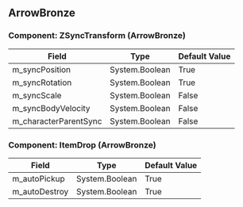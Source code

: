 ## ArrowBronze

### Component: ZSyncTransform (ArrowBronze)

|Field|Type|Default Value|
|-----|----|-------------|
|m_syncPosition|System.Boolean|True|
|m_syncRotation|System.Boolean|True|
|m_syncScale|System.Boolean|False|
|m_syncBodyVelocity|System.Boolean|False|
|m_characterParentSync|System.Boolean|False|

### Component: ItemDrop (ArrowBronze)

|Field|Type|Default Value|
|-----|----|-------------|
|m_autoPickup|System.Boolean|True|
|m_autoDestroy|System.Boolean|True|

